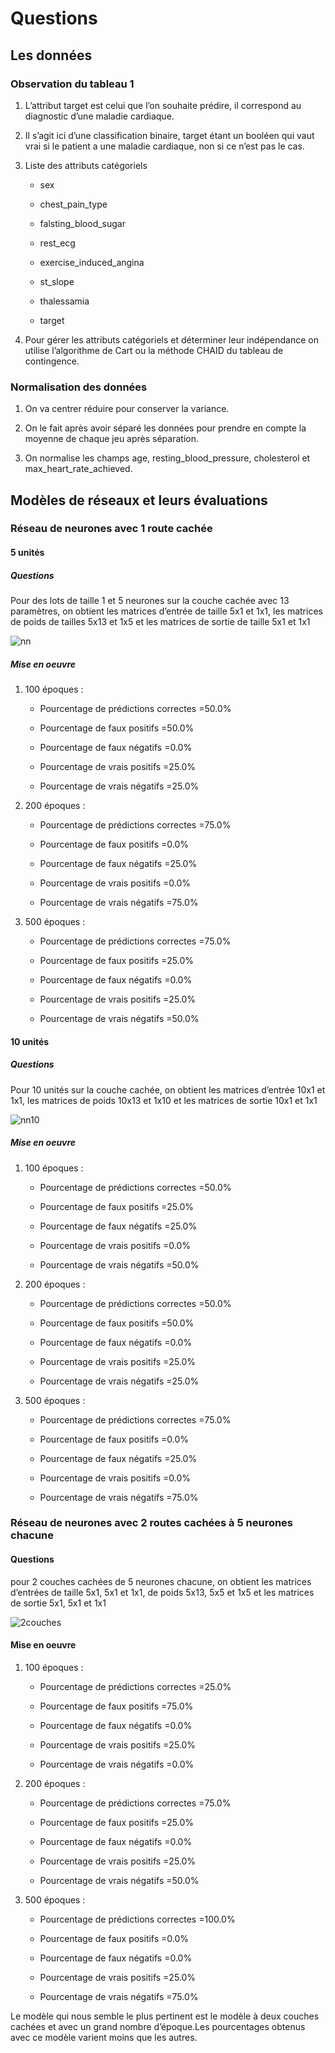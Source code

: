 # Questions

## Les données

### Observation du tableau 1

1.  L’attribut target est celui que l’on souhaite prédire, il correspond
    au diagnostic d’une maladie cardiaque.

2.  Il s’agit ici d’une classification binaire, target étant un booléen
    qui vaut vrai si le patient a une maladie cardiaque, non si ce n’est
    pas le cas.

3.  Liste des attributs catégoriels
    
      - sex
    
      - chest\_pain\_type
    
      - falsting\_blood\_sugar
    
      - rest\_ecg
    
      - exercise\_induced\_angina
    
      - st\_slope
    
      - thalessamia
    
      - target

4.  Pour gérer les attributs catégoriels et déterminer leur indépendance
    on utilise l’algorithme de Cart ou la méthode CHAID du tableau de
    contingence.

### Normalisation des données

1.  On va centrer réduire pour conserver la variance.

2.  On le fait après avoir séparé les données pour prendre en compte la
    moyenne de chaque jeu après séparation.

3.  On normalise les champs age, resting\_blood\_pressure, cholesterol
    et max\_heart\_rate\_achieved.

## Modèles de réseaux et leurs évaluations

### Réseau de neurones avec 1 route cachée

#### 5 unités

##### Questions

Pour des lots de taille 1 et 5 neurones sur la couche cachée avec 13
paramètres, on obtient les matrices d’entrée de taille 5x1 et 1x1, les
matrices de poids de tailles 5x13 et 1x5 et les matrices de sortie de
taille 5x1 et 1x1

![nn](nn.jpg)

##### Mise en oeuvre

1.  100 époques :
    
      - Pourcentage de prédictions correctes =50.0%
    
      - Pourcentage de faux positifs =50.0%
    
      - Pourcentage de faux négatifs =0.0%
    
      - Pourcentage de vrais positifs =25.0%
    
      - Pourcentage de vrais négatifs =25.0%

2.  200 époques :
    
      - Pourcentage de prédictions correctes =75.0%
    
      - Pourcentage de faux positifs =0.0%
    
      - Pourcentage de faux négatifs =25.0%
    
      - Pourcentage de vrais positifs =0.0%
    
      - Pourcentage de vrais négatifs =75.0%

3.  500 époques :
    
      - Pourcentage de prédictions correctes =75.0%
    
      - Pourcentage de faux positifs =25.0%
    
      - Pourcentage de faux négatifs =0.0%
    
      - Pourcentage de vrais positifs =25.0%
    
      - Pourcentage de vrais négatifs =50.0%

#### 10 unités

##### Questions

Pour 10 unités sur la couche cachée, on obtient les matrices d’entrée
10x1 et 1x1, les matrices de poids 10x13 et 1x10 et les matrices de
sortie 10x1 et 1x1

![nn10](nn10.jpg)

##### Mise en oeuvre

1.  100 époques :
    
      - Pourcentage de prédictions correctes =50.0%
    
      - Pourcentage de faux positifs =25.0%
    
      - Pourcentage de faux négatifs =25.0%
    
      - Pourcentage de vrais positifs =0.0%
    
      - Pourcentage de vrais négatifs =50.0%

2.  200 époques :
    
      - Pourcentage de prédictions correctes =50.0%
    
      - Pourcentage de faux positifs =50.0%
    
      - Pourcentage de faux négatifs =0.0%
    
      - Pourcentage de vrais positifs =25.0%
    
      - Pourcentage de vrais négatifs =25.0%

3.  500 époques :
    
      - Pourcentage de prédictions correctes =75.0%
    
      - Pourcentage de faux positifs =0.0%
    
      - Pourcentage de faux négatifs =25.0%
    
      - Pourcentage de vrais positifs =0.0%
    
      - Pourcentage de vrais négatifs =75.0%

### Réseau de neurones avec 2 routes cachées à 5 neurones chacune

#### Questions

pour 2 couches cachées de 5 neurones chacune, on obtient les matrices
d’entrées de taille 5x1, 5x1 et 1x1, de poids 5x13, 5x5 et 1x5 et les
matrices de sortie 5x1, 5x1 et 1x1

![2couches](2couches.jpg)

#### Mise en oeuvre

1.  100 époques :
    
      - Pourcentage de prédictions correctes =25.0%
    
      - Pourcentage de faux positifs =75.0%
    
      - Pourcentage de faux négatifs =0.0%
    
      - Pourcentage de vrais positifs =25.0%
    
      - Pourcentage de vrais négatifs =0.0%

2.  200 époques :
    
      - Pourcentage de prédictions correctes =75.0%
    
      - Pourcentage de faux positifs =25.0%
    
      - Pourcentage de faux négatifs =0.0%
    
      - Pourcentage de vrais positifs =25.0%
    
      - Pourcentage de vrais négatifs =50.0%

3.  500 époques :
    
      - Pourcentage de prédictions correctes =100.0%
    
      - Pourcentage de faux positifs =0.0%
    
      - Pourcentage de faux négatifs =0.0%
    
      - Pourcentage de vrais positifs =25.0%
    
      - Pourcentage de vrais négatifs =75.0%

Le modèle qui nous semble le plus pertinent est le modèle à deux couches
cachées et avec un grand nombre d’époque.Les pourcentages obtenus avec
ce modèle varient moins que les autres.
